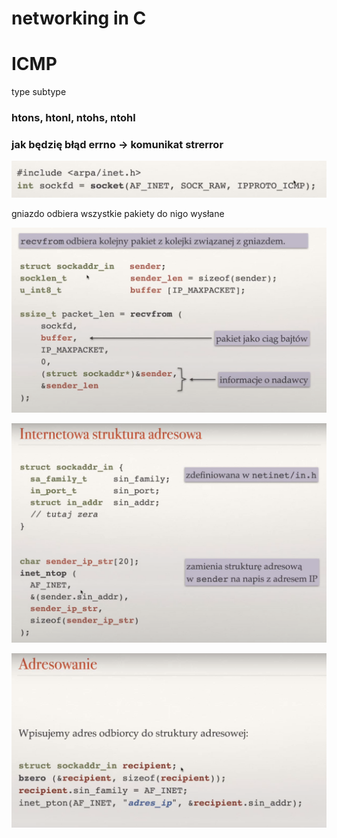 # networking in C

# ICMP

type subtype

### htons, htonl, ntohs, ntohl


### jak będzię błąd errno -> komunikat strerror  

![socket-creation](./imgs/c-networking/socket-creation.png)

gniazdo odbiera wszystkie pakiety do nigo wysłane


![reciving packets](./imgs/c-networking/reciving-packets.png)

![alt text](./imgs/c-networking/address-field.png)

![alt text](./imgs/c-networking/addressing.png)
